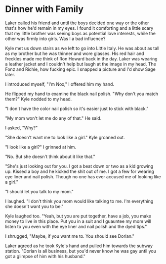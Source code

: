 # Dinner with Family
Laker called his friend and until the boys decided one way or the other that's how he'd remain in my eyes.  I found it comforting and a little scary that my little  brother was seeing boys as potential love interests, while the other was firmly into girls.  Was I a bad influence?

Kyle met us down stairs as we left to go into Little Italy.  He was about as tall as my brother but he was thinner and wore glasses.  His red hair and freckles made me think of Ron Howard back in the day.  Laker was wearing a leather jacket and I couldn't help but laugh at the image in my head.  The Fonz and Richie, how fucking epic.  I snapped a picture and I'd show Sage later.  

I introduced myself, "I'm Nox," I offered him my hand.  

He flipped my hand to examine the black nail polish. "Why don't you match them?" Kyle nodded to my head.

"I don't have the color nail polish so it's easier just to stick with black."

"My mom won't let me do any of that."  He said.

I asked, "Why?"

"She doesn't want me to look like a girl."  Kyle groaned out.

"I look like a girl?"  I grinned at him.

"No.  But she doesn't think about it like that."  

"She's just looking out for you.  I got a beat down or two as a kid growing up.  Kissed a boy and he kicked the shit out of me.  I got a few for wearing eye liner and nail polish.  Though no one has ever accused me of looking like a girl."

"I should let you talk to my mom."

I laughed.  "I don't think you mom would like talking to me.  I'm everything she doesn't want you to be."

Kyle laughed too.  "Yeah, but you are put together, have a job, you make money to live in this place.  Put you in a suit and I guauntee my mom will listen to you even with the eye liner and nail polish and the dyed tips."

I shrugged, "Maybe, if you want me to.  You should see Dorian."

Laker agreed as he took Kyle's hand and pulled him towards the subway station.  "Dorian is all business, but you'd never know he was gay until you got a glimpse of him with his husband."


<!--stackedit_data:
eyJoaXN0b3J5IjpbLTYwMDMyOTA5Niw5MTA5ODMyNzddfQ==
-->
